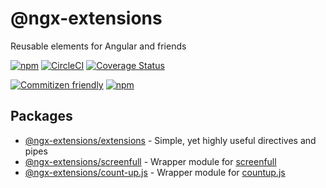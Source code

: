 # @ngx-extensions

Reusable elements for Angular and friends

[![npm](https://img.shields.io/npm/v/%40ngx-extensions/extensions.svg)](https://www.npmjs.com/package/@ngx-extensions/extensions)
[![CircleCI](https://circleci.com/gh/ngx-extensions/ngx-extensions/tree/develop.svg?style=shield)](https://circleci.com/gh/ngx-extensions/ngx-extensions/tree/develop)
[![Coverage Status](https://coveralls.io/repos/github/ngx-extensions/ngx-extensions/badge.svg?branch=develop)](https://coveralls.io/github/ngx-extensions/ngx-extensions?branch=develop)

[![Commitizen friendly](https://img.shields.io/badge/commitizen-friendly-brightgreen.svg)](https://commitizen.github.io/cz-cli/)
[![npm](https://img.shields.io/npm/l/@ngx-extensions/extensions.svg)](LICENSE)

## Packages

- [@ngx-extensions/extensions](./projects/extensions/README.md) - Simple, yet highly useful directives and pipes
- [@ngx-extensions/screenfull](./projects/screenfull/README.md) - Wrapper module for [screenfull](https://github.com/sindresorhus/screenfull.js)
- [@ngx-extensions/count-up.js](./projects/count-up.js/README.md) - Wrapper module for [countup.js](https://github.com/inorganik/CountUp.js)
